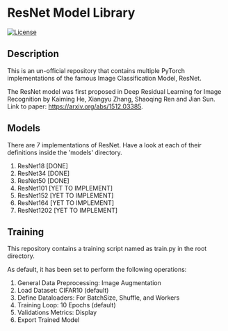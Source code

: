 # ResNet Model Library
 
[![License](https://img.shields.io/badge/license-MIT-blue.svg)](LICENSE)

## Description

This is an un-official repository that contains multiple PyTorch implementations of the famous Image Classification Model, ResNet.

The ResNet model was first proposed in Deep Residual Learning for Image Recognition by Kaiming He, Xiangyu Zhang, Shaoqing Ren and Jian Sun.
Link to paper: https://arxiv.org/abs/1512.03385.

## Models

There are 7 implementations of ResNet. Have a look at each of their definitions inside the 'models' directory.

1. ResNet18     [DONE]
2. ResNet34     [DONE]
3. ResNet50     [DONE]
4. ResNet101    [YET TO IMPLEMENT]
5. ResNet152    [YET TO IMPLEMENT]
6. ResNet164    [YET TO IMPLEMENT]
7. ResNet1202   [YET TO IMPLEMENT]

## Training

This repository contains a training script named as train.py in the root directory.

As default, it has been set to perform the following operations:
1. General Data Preprocessing: Image Augmentation
2. Load Dataset: CIFAR10 (default)
3. Define Dataloaders: For BatchSize, Shuffle, and Workers
4. Training Loop: 10 Epochs (default)
5. Validations Metrics: Display
6. Export Trained Model
